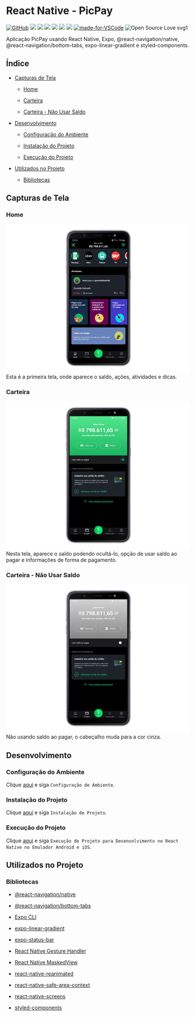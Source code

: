 # React Native - PicPay

[![GitHub](https://img.shields.io/github/license/mashape/apistatus.svg)](https://github.com/osvaldokalvaitir/react-native-picpay/blob/master/LICENSE)
![](https://img.shields.io/github/package-json/v/osvaldokalvaitir/react-native-picpay.svg)
![](https://img.shields.io/github/last-commit/osvaldokalvaitir/react-native-picpay.svg?color=red)
![](https://img.shields.io/github/languages/top/osvaldokalvaitir/react-native-picpay.svg?color=yellow)
![](https://img.shields.io/github/languages/count/osvaldokalvaitir/react-native-picpay.svg?color=lightgrey)
![](https://img.shields.io/github/languages/code-size/osvaldokalvaitir/react-native-picpay.svg)
![](https://img.shields.io/github/repo-size/osvaldokalvaitir/react-native-picpay.svg?color=blueviolet)
[![made-for-VSCode](https://img.shields.io/badge/Made%20for-VSCode-1f425f.svg)](https://code.visualstudio.com/)
![Open Source Love svg1](https://badges.frapsoft.com/os/v1/open-source.svg?v=103)

Aplicação PicPay usando React Native, Expo, @react-navigation/native, @react-navigation/bottom-tabs, expo-linear-gradient e styled-components.

## Índice

- [Capturas de Tela](#capturas-de-tela)

  - [Home](#home)

  - [Carteira](#carteira)

  - [Carteira - Não Usar Saldo](#carteira---não-usar-saldo)

- [Desenvolvimento](#desenvolvimento)

  - [Configuração do Ambiente](#configuração-do-ambiente)

  - [Instalação do Projeto](#instalação-do-projeto)

  - [Execução do Projeto](#execução-do-projeto)

- [Utilizados no Projeto](#utilizados-no-projeto)

  - [Bibliotecas](#bibliotecas)

## Capturas de Tela

### Home

![Home](/.github/assets/home.png)
Esta é a primeira tela, onde aparece o saldo, ações, atividades e dicas.

### Carteira

![Wallet](/.github/assets/wallet.png)
Nesta tela, aparece o saldo podendo ocultá-lo, opção de usar saldo ao pagar e informações de forma de pagamento.

### Carteira - Não Usar Saldo

![Wallet - Not Use Balance](/.github/assets/wallet-not-use-balance.png)
Não usando saldo ao pagar, o cabeçalho muda para a cor cinza.

## Desenvolvimento

### Configuração do Ambiente

Clique [aqui](https://github.com/osvaldokalvaitir/projects-settings/blob/master/README.md) e siga `Configuração de Ambiente`.

### Instalação do Projeto

Clique [aqui](https://github.com/osvaldokalvaitir/projects-settings/blob/master/nodejs/nodejs.md) e siga `Instalação de Projeto`.

### Execução do Projeto

Clique [aqui](https://github.com/osvaldokalvaitir/projects-settings/blob/master/nodejs/libs/expo-cli.md) e siga `Execução de Projeto para Desenvolvimento no React Native no Emulador Android e iOS`.

## Utilizados no Projeto

### Bibliotecas

- [@react-navigation/native](https://github.com/osvaldokalvaitir/projects-settings/blob/master/nodejs/libs/@react-navigation-native.md)

- [@react-navigation/bottom-tabs](https://github.com/osvaldokalvaitir/projects-settings/blob/master/nodejs/libs/@react-navigation-bottom-tabs.md)

- [Expo CLI](https://github.com/osvaldokalvaitir/projects-settings/blob/master/nodejs/libs/expo-cli.md)

- [expo-linear-gradient](https://github.com/osvaldokalvaitir/projects-settings/blob/master/nodejs/libs/expo-linear-gradient.md)

- [expo-status-bar](https://github.com/osvaldokalvaitir/projects-settings/blob/master/nodejs/libs/expo-status-bar.md)

- [React Native Gesture Handler](https://github.com/osvaldokalvaitir/projects-settings/blob/master/nodejs/libs/react-native-gesture-handler.md)

- [React Native MaskedView](https://github.com/osvaldokalvaitir/projects-settings/blob/master/nodejs/libs/@react-native-community-masked-view.md)

- [react-native-reanimated](https://github.com/osvaldokalvaitir/projects-settings/blob/master/nodejs/libs/react-native-reanimated.md)

- [react-native-safe-area-context](https://github.com/osvaldokalvaitir/projects-settings/blob/master/nodejs/libs/react-native-safe-area-context.md)

- [react-native-screens](https://github.com/osvaldokalvaitir/projects-settings/blob/master/nodejs/libs/react-native-screens.md)

- [styled-components](https://github.com/osvaldokalvaitir/projects-settings/blob/master/nodejs/libs/styled-components.md)